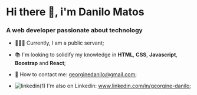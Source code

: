 # Hi there 👋, i'm Danilo Matos

### A web developer passionate about technology

* 👨🏻‍💻 Currently, I am a public servant;

* :books: I'm looking to solidify my knowledge in **HTML**, **CSS**, **Javascript**, **Boostrap** and **React**;

* :e-mail: How to contact me: georginedanilo@gmail.com;

* ![linkedin(1)](https://user-images.githubusercontent.com/60492862/114087584-73c2ff00-988a-11eb-997d-27c96f81ed11.png) I'm also on Linkedin: www.linkedin.com/in/georgine-danilo;
  


